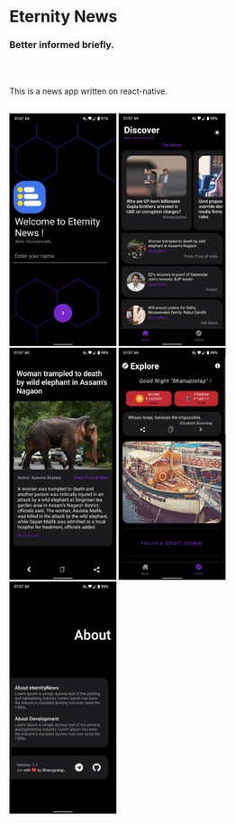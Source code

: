 
<h1>Eternity News</h1>
<h3>Better informed briefly.</h3>
<br><br>
<p>This is a news app written on react-native.</p>
<br>
<div >
<img width="190" alt="Home screen" src="https://github.com/wantedbear007/eternityNews/blob/main/Screenshots/1.jpg">
<img width="190" alt="Home screen" src="https://github.com/wantedbear007/eternityNews/blob/main/Screenshots/2.jpg">
<img width="190" alt="Home screen" src="https://github.com/wantedbear007/eternityNews/blob/main/Screenshots/3.jpg">

<img width="190" alt="Home screen" src="https://github.com/wantedbear007/eternityNews/blob/main/Screenshots/4.jpg">
<img width="190" alt="Home screen" src="https://github.com/wantedbear007/eternityNews/blob/main/Screenshots/5.jpg">
</div>
